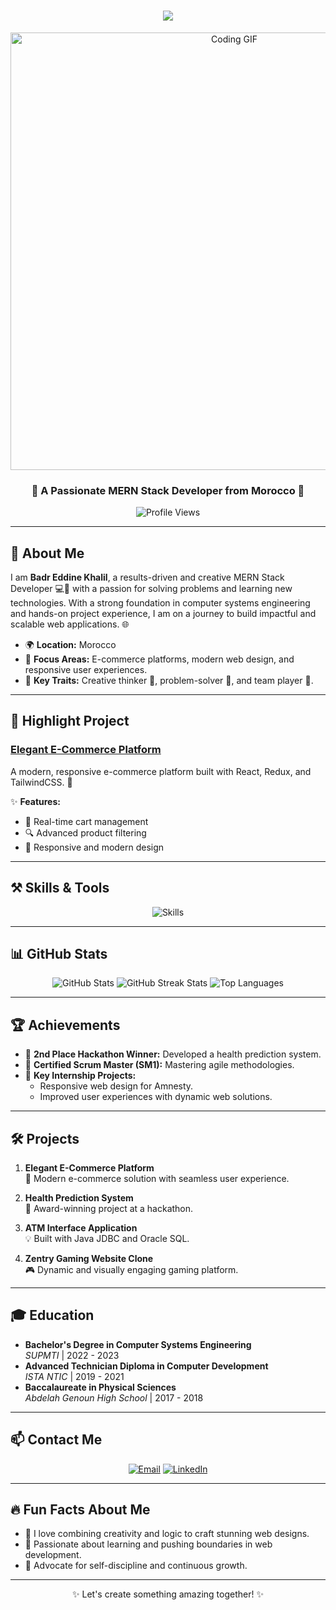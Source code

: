 <h1 align="center">
  <img src="https://readme-typing-svg.herokuapp.com/?font=Righteous&size=35&center=true&vCenter=true&width=500&height=70&duration=4000&lines=Hi+There!+👋;+I'm+Badr+Eddine+Khalil!;" />
</h1>

<div align="center">
  <img src="https://camo.githubusercontent.com/3782881044e264bfb2d1002964bc4f6a1fd0e7c7fe411a09473416a3589d02a2/68747470733a2f2f6d65646961312e67697068792e636f6d2f6d656469612f31334867774773584630616947592f67697068792e676966" alt="Coding GIF" width="700" />
</div>

<h3 align="center">🚀 A Passionate MERN Stack Developer from Morocco 🚀</h3>

<p align="center">
  <img src="https://komarev.com/ghpvc/?username=khalilbadredd&style=flat-square&color=blue" alt="Profile Views" />
</p>

---

## 🌟 About Me

I am **Badr Eddine Khalil**, a results-driven and creative MERN Stack Developer 💻🚀 with a passion for solving problems and learning new technologies. With a strong foundation in computer systems engineering and hands-on project experience, I am on a journey to build impactful and scalable web applications. 🌐

- 🌍 **Location:** Morocco  
- 🎯 **Focus Areas:** E-commerce platforms, modern web design, and responsive user experiences.  
- 🧩 **Key Traits:** Creative thinker 🎨, problem-solver 🧩, and team player 🤝.

---

## 🚀 Highlight Project

### [Elegant E-Commerce Platform](https://github.com/khalilbadredd/elegant-client)
A modern, responsive e-commerce platform built with React, Redux, and TailwindCSS. 🌟

✨ **Features:**
- 🛒 Real-time cart management
- 🔍 Advanced product filtering
- 🎨 Responsive and modern design

---

## ⚒️ Skills & Tools

<div align="center">
  <img src="https://skillicons.dev/icons?i=javascript,react,nodejs,expressjs,mongodb,html,css,tailwind,bootstrap,git,github,figma,xd,vscode,linux" alt="Skills" />
</div>

---

## 📊 GitHub Stats

<p align="center">
  <img src="https://github-readme-stats.vercel.app/api?username=khalilbadredd&show_icons=true&theme=radical" alt="GitHub Stats" />
  <img src="https://github-readme-streak-stats.herokuapp.com/?user=khalilbadredd&theme=radical" alt="GitHub Streak Stats" />
  <img src="https://github-readme-stats.vercel.app/api/top-langs/?username=khalilbadredd&layout=compact&theme=radical" alt="Top Languages" />
</p>

---

## 🏆 Achievements

- 🥈 **2nd Place Hackathon Winner:** Developed a health prediction system.
- 📜 **Certified Scrum Master (SM1):** Mastering agile methodologies.
- 🌟 **Key Internship Projects:**
  - Responsive web design for Amnesty.
  - Improved user experiences with dynamic web solutions.

---

## 🛠 Projects

1. **Elegant E-Commerce Platform**  
   🌟 Modern e-commerce solution with seamless user experience.  

2. **Health Prediction System**  
   🥈 Award-winning project at a hackathon.

3. **ATM Interface Application**  
   💡 Built with Java JDBC and Oracle SQL.

4. **Zentry Gaming Website Clone**  
   🎮 Dynamic and visually engaging gaming platform.

---

## 🎓 Education

- **Bachelor's Degree in Computer Systems Engineering**  
  *SUPMTI* | 2022 - 2023  
- **Advanced Technician Diploma in Computer Development**  
  *ISTA NTIC* | 2019 - 2021  
- **Baccalaureate in Physical Sciences**  
  *Abdelah Genoun High School* | 2017 - 2018  

---

## 📫 Contact Me

<div align="center">
  <a href="mailto:khalilbadre5@gmail.com"><img src="https://img.shields.io/badge/-Email-D14836?style=flat&logo=Gmail&logoColor=white" alt="Email"></a>
  <a href="https://linkedin.com/in/khalilbadredd"><img src="https://img.shields.io/badge/-LinkedIn-0077B5?style=flat&logo=LinkedIn&logoColor=white" alt="LinkedIn"></a>
</div>

---

## 🔥 Fun Facts About Me

- 🎨 I love combining creativity and logic to craft stunning web designs.
- 🌌 Passionate about learning and pushing boundaries in web development.
- 🧠 Advocate for self-discipline and continuous growth.

---

<div align="center">
  <p>✨ Let's create something amazing together! ✨</p>
</div>
